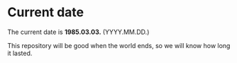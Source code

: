# Current date

The current date is **1985.03.03.** (YYYY.MM.DD.)

This repository will be good when the world ends, so we will know how long it lasted.